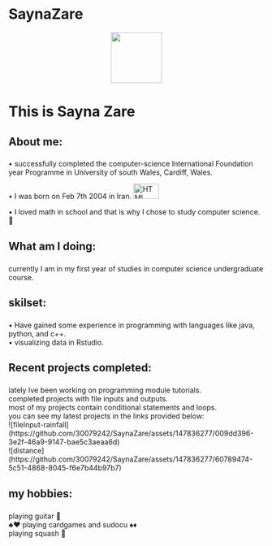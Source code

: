 # SaynaZare
<div id = "header" align="center">
       <img src = "https://media1.tenor.com/images/08d247bf9f143cc33a18fae1cce2f10d/tenor.gif?itemid=10623533" width = "100"/>
  </div>
<h1>
This is Sayna Zare
</div>
<h2>
About me: 
    <br>
     <h3></h3>
•	successfully completed the computer-science International Foundation year Programme in University of south Wales, Cardiff, Wales. 

 • I was born on Feb 7th 2004 in Iran. <img src = "https://th.bing.com/th/id/R.1c22c90e7529299a79b69e4f92a05fe2?rik=vZxi9S80q8Mr4Q&pid=ImgRaw&r=0" title ="HTML" alt = "HTML" width = "50" height = "30"/>&nbsp;
 <div/>
   •  I loved math in school and that is why I chose to study computer science. 🎲

 <br>
          
 <h2>
 What am I doing:
 </h2>
 <h3></h3>
currently I am in my first year of studies in computer science undergraduate course.
      <br>
 <h2>
 skilset:
        </h2>
    <h3></h3>
 •	Have gained some experience in programming with languages like java, python, and c++.
 <br>
 •     visualizing data in Rstudio.
 <h2>
    Recent projects completed:     
 </h2>
 <h3></h3>
     lately Ive been working on programming module tutorials.
     <br>
     completed projects with file inputs and outputs. 
     <br>
     most of my projects contain conditional statements and loops.
     <br>
     you can see my latest projects in the links provided below:
     <br>
![fileInput-rainfall](https://github.com/30079242/SaynaZare/assets/147836277/009dd396-3e2f-46a9-9147-bae5c3aeaa6d)
<br>
![distance](https://github.com/30079242/SaynaZare/assets/147836277/60789474-5c51-4868-8045-f6e7b44b97b7)

 <h2>
      my hobbies:
      </h2>

<h3></h3>
     playing guitar 🎸
     <br>
     ♣♥ playing cardgames and sudocu ♠♦
     <br>
     playing squash 🎾


